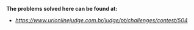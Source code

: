 **The problems solved here can be found at:**
* _https://www.urionlinejudge.com.br/judge/pt/challenges/contest/504_

